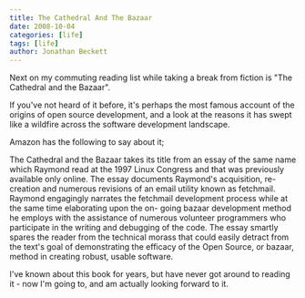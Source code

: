```yaml
---
title: The Cathedral And The Bazaar
date: 2008-10-04
categories: [life]
tags: [life]
author: Jonathan Beckett
---
```


Next on my commuting reading list while taking a break from fiction is "The Cathedral and the Bazaar".

If you've not heard of it before, it's perhaps the most famous account of the origins of open source development, and a look at the reasons it has swept like a wildfire across the software development landscape.

Amazon has the following to say about it;

The Cathedral and the Bazaar takes its title from an essay of the same name which Raymond read at the 1997 Linux Congress and that was previously available only online. The essay documents Raymond's acquisition, re-creation and numerous revisions of an email utility known as fetchmail. Raymond engagingly narrates the fetchmail development process while at the same time elaborating upon the on- going bazaar development method he employs with the assistance of numerous volunteer programmers who participate in the writing and debugging of the code. The essay smartly spares the reader from the technical morass that could easily detract from the text's goal of demonstrating the efficacy of the Open Source, or bazaar, method in creating robust, usable software.

I've known about this book for years, but have never got around to reading it - now I'm going to, and am actually looking forward to it.